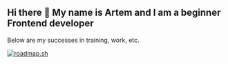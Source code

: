 ## Hi there 👋 My name is Artem and I am a beginner Frontend developer
Below are my successes in training, work, etc.

<a href="https://roadmap.sh"><img src="https://roadmap.sh/card/tall/64cfc1ce0d755ccbebe32286?variant=dark" alt="roadmap.sh"/></a>

<!--
**skinsprogram/skinsprogram** is a ✨ _special_ ✨ repository because its `README.md` (this file) appears on your GitHub profile.

Here are some ideas to get you started:

- 🔭 I’m currently working on ...
- 🌱 I’m currently learning ...
- 👯 I’m looking to collaborate on ...
- 🤔 I’m looking for help with ...
- 💬 Ask me about ...
- 📫 How to reach me: ...
- 😄 Pronouns: ...
- ⚡ Fun fact: ...
-->
